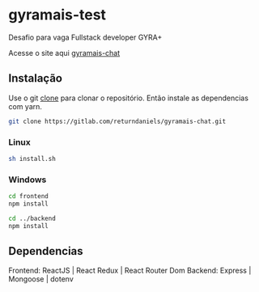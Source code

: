 # gyramais-test
Desafio para vaga Fullstack developer GYRA+

Acesse o site aqui [gyramais-chat](https://eloquent-johnson-7d3f3f.netlify.app)

## Instalação
Use o git [clone](https://git-scm.com/docs/git-clone) para clonar o repositório. Então instale as dependencias com yarn.
```bash
git clone https://gitlab.com/returndaniels/gyramais-chat.git
```

### Linux
```bash
sh install.sh
```

### Windows
```bash
cd frontend
npm install

cd ../backend
npm install

```

## Dependencias
Frontend: ReactJS | React Redux | React Router Dom
Backend: Express | Mongoose | dotenv